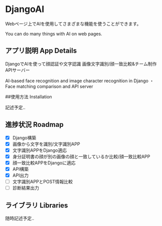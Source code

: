 # DjangoAI
Webページ上でAIを使用してさまざまな機能を使うことができます。

You can do many things with AI on web pages.

## アプリ説明 App Details

DjangoでAIを使って顔認証や文字認識
画像文字識別/顔一致比較&チーム制作APIサーバー

AI-based face recognition and image character recognition in Django ・Face matching comparison and API server

##使用方法 Installation

記述予定..

## 進捗状況 Roadmap

- [x] Django構築
- [x] 画像から文字を識別/文字識別APP
- [x] 文字識別APPをDjango適応
- [x] 身分証明書の顔が別の画像の顔と一致しているか比較/顔一致比較APP
- [x] 顔一致比較APPをDjangoに適応
- [x] API構築
- [x] API出力
- [ ] 文字識別APPとPOST情報比較
- [ ] 診断結果出力

## ライブラリ Libraries

随時記述予定..
